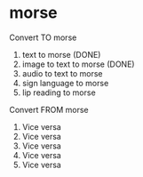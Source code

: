 # morse

Convert TO morse
1. text to morse (DONE)
2. image to text to morse (DONE)
3. audio to text to morse
4. sign language to morse
5. lip reading to morse

Convert FROM morse
1. Vice versa
2. Vice versa
3. Vice versa
4. Vice versa
5. Vice versa
